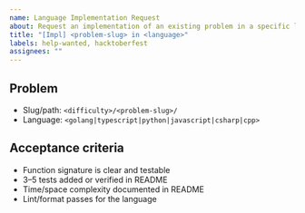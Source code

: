 ```yaml
---
name: Language Implementation Request
about: Request an implementation of an existing problem in a specific language
title: "[Impl] <problem-slug> in <language>"
labels: help-wanted, hacktoberfest
assignees: ""
---
```


## Problem
- Slug/path: `<difficulty>/<problem-slug>/`
- Language: `<golang|typescript|python|javascript|csharp|cpp>`

## Acceptance criteria
- Function signature is clear and testable
- 3–5 tests added or verified in README
- Time/space complexity documented in README
- Lint/format passes for the language
